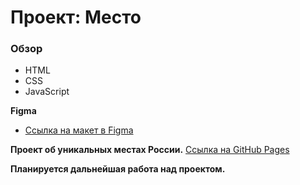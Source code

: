 # Проект: Место

### Обзор

-   HTML
-   CSS
-   JavaScript

**Figma**

-   [Ссылка на макет в Figma](https://www.figma.com/file/2cn9N9jSkmxD84oJik7xL7/JavaScript.-Sprint-4?node-id=0%3A1)

**Проект об уникальных местах России.**
[Ссылка на GitHub Pages](https://lozaniuk.github.io/mesto/)

**Планируется дальнейшая работа над проектом.**
